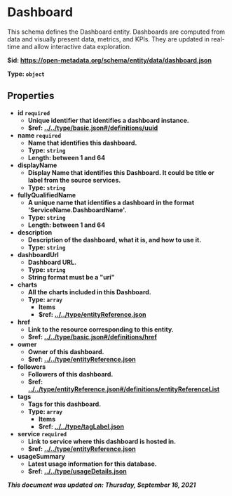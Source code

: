 # Dashboard

This schema defines the Dashboard entity. Dashboards are computed from data and visually present data, metrics, and KPIs. They are updated in real-time and allow interactive data exploration.

<b id="https/open-metadata.org/schema/entity/data/dashboard.json">&#36;id: https://open-metadata.org/schema/entity/data/dashboard.json

Type: `object`

## Properties
 - **id** `required`
	 - Unique identifier that identifies a dashboard instance.
	 - $ref: [../../type/basic.json#/definitions/uuid](../types/basic.md#uuid)
 - **name** `required`
	 - Name that identifies this dashboard.
	 - Type: `string`
	 - Length: between 1 and 64
 - **displayName**
	 - Display Name that identifies this Dashboard. It could be title or label from the source services.
	 - Type: `string`
 - **fullyQualifiedName**
	 - A unique name that identifies a dashboard in the format 'ServiceName.DashboardName'.
	 - Type: `string`
	 - Length: between 1 and 64
 - **description**
	 - Description of the dashboard, what it is, and how to use it.
	 - Type: `string`
 - **dashboardUrl**
	 - Dashboard URL.
	 - Type: `string`
	 - String format must be a "uri"
 - **charts**
	 - All the charts included in this Dashboard.
	 - Type: `array`
		 - **Items**
		 - $ref: [../../type/entityReference.json](../types/entityreference.md)
 - **href**
	 - Link to the resource corresponding to this entity.
	 - $ref: [../../type/basic.json#/definitions/href](../types/basic.md#href)
 - **owner**
	 - Owner of this dashboard.
	 - $ref: [../../type/entityReference.json](../types/entityreference.md)
 - **followers**
	 - Followers of this dashboard.
	 - $ref: [../../type/entityReference.json#/definitions/entityReferenceList](../types/entityreference.md#entityreferencelist)
 - **tags**
	 - Tags for this dashboard.
	 - Type: `array`
		 - **Items**
		 - $ref: [../../type/tagLabel.json](../types/taglabel.md)
 - **service** `required`
	 - Link to service where this dashboard is hosted in.
	 - $ref: [../../type/entityReference.json](../types/entityreference.md)
 - **usageSummary**
	 - Latest usage information for this database.
	 - $ref: [../../type/usageDetails.json](../types/usagedetails.md)


_This document was updated on: Thursday, September 16, 2021_